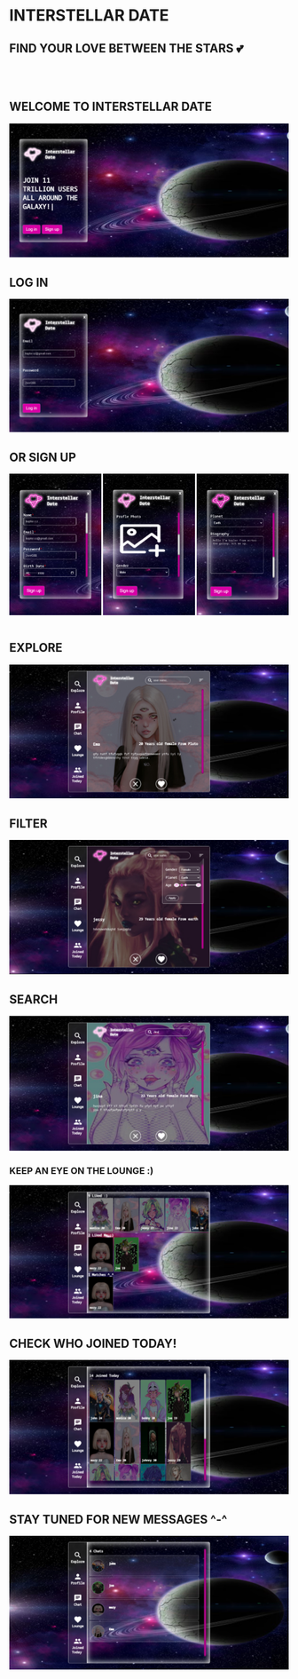 # INTERSTELLAR DATE

## FIND YOUR LOVE BETWEEN THE STARS 💕

<BR><BR>

## WELCOME TO INTERSTELLAR DATE

<img src="assets/readme-images/index-img.png">

<BR>

## LOG IN

<img src="assets/readme-images/login-img.png">

<BR>

## OR SIGN UP

<div style="display:flex;
            flex-flow: wrap row;
            justify-content: space-between;">
<img src="assets/readme-images/signup-1-img.png" style="width:33%; float:left;">
<img src="assets/readme-images/signup-2-img.png" style="width:33%;">
<img src="assets/readme-images/signup-3-img.png" style="width:33%;">
</div>
<BR>

## EXPLORE

<img src="assets/readme-images/explore-img.png">

<BR>

## FILTER

<img src="assets/readme-images/filter-img.png">

<BR>

## SEARCH

<img src="assets/readme-images/search-img.png">

<BR>

### KEEP AN EYE ON THE LOUNGE :)

<img src="assets/readme-images/lounge-img.png">

<BR>

## CHECK WHO JOINED TODAY!

<img src="assets/readme-images/joined-today-img.png">

<BR>

## STAY TUNED FOR NEW MESSAGES ^-^

<img src="assets/readme-images/chats-img.png">
